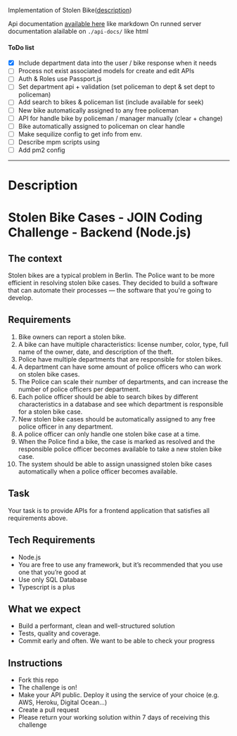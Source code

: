 Implementation of Stolen Bike([description](#description))

Api documentation [available here](/apidoc/api.md) like markdown
On runned server documentation alailable on `./api-docs/` like html

#### ToDo  list
- [x] Include  department data into the user / bike response when it needs
- [ ] Process not exist associated models for create and edit APIs
- [ ] Auth & Roles use Passport.js
- [ ] Set department api + validation (set policeman to dept & set dept to policeman)
- [ ] Add search to bikes & policeman list (include available for seek)
- [ ] New bike  automatically assigned to any free policeman
- [ ] API for handle bike by policeman / manager manually (clear + change)
- [ ] Bike  automatically assigned to policeman on clear handle
- [ ] Make sequilize config to get info from env.
- [ ] Describe mpm scripts using
- [ ] Add pm2 config

------------


# Description

# Stolen Bike Cases - JOIN Coding Challenge - Backend (Node.js)

## The context
Stolen bikes are a typical problem in Berlin. The Police want to be more efficient in resolving stolen bike cases. They decided to build a software that can automate their processes — the software that you're going to develop. 
## Requirements
1. Bike owners can report a stolen bike.
1. A bike can have multiple characteristics: license number, color, type, full name of the owner, date, and description of the theft.
1. Police have multiple departments that are responsible for stolen bikes. 
1. A department can have some amount of police officers who can work on stolen bike cases.
1. The Police can scale their number of departments, and can increase the number of police officers per department.
1. Each police officer should be able to search bikes by different characteristics in a database and see which department is responsible for a stolen bike case.
1. New stolen bike cases should be automatically assigned to any free police officer in any department.  
1. A police officer can only handle one stolen bike case at a time. 
1. When the Police find a bike, the case is marked as resolved and the responsible police officer becomes available to take a new stolen bike case. 
1. The system should be able to assign unassigned stolen bike cases automatically when a police officer becomes available.

## Task
Your task is to provide APIs for a frontend application that satisfies all requirements above.
## Tech Requirements
- Node.js
- You are free to use any framework, but it’s recommended that you use one that you’re good at
- Use only SQL Database
- Typescript is a plus

## What we expect
- Build a performant, clean and well-structured solution
- Tests, quality and coverage. 
- Commit early and often. We want to be able to check your progress

## Instructions
- Fork this repo
- The challenge is on!
- Make your API public. Deploy it using the service of your choice (e.g. AWS, Heroku, Digital Ocean...)
- Create a pull request
- Please return your working solution within 7 days of receiving this challenge
